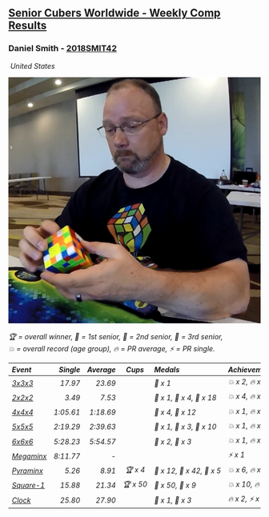 <style>table {white-space: nowrap;}</style>
<link rel="stylesheet" type="text/css" href="/scw-comp/css/flags.css" />

## [Senior Cubers Worldwide - Weekly Comp Results](/scw-comp/results/)
### Daniel Smith - [2018SMIT42](https://www.worldcubeassociation.org/persons/2018SMIT42)

<i class="flag flag-US" />&nbsp;United States

![Daniel Smith](1570678334.png)

<span style="white-space: nowrap;">🏆 = overall winner</span>, <span style="white-space: nowrap;">🥇 = 1st senior</span>, <span style="white-space: nowrap;">🥈 = 2nd senior</span>, <span style="white-space: nowrap;">🥉 = 3rd senior</span>, <span style="white-space: nowrap;">💥 = overall record (age group)</span>, <span style="white-space: nowrap;">🔥 = PR average</span>, <span style="white-space: nowrap;">⚡ = PR single</span>.

| Event | Single | Average | Cups | Medals | Achievements|
| :-- | --: | --: | :--: | :-- | :-- |
| [3x3x3](333.md) | 17.97 | 23.69 |  | 🥉 x 1 | 💥 x 2, 🔥 x 12, ⚡ x 9 |
| [2x2x2](222.md) | 3.49 | 7.53 |  | 🥇 x 1, 🥈 x 4, 🥉 x 18 | 💥 x 4, 🔥 x 4, ⚡ x 7 |
| [4x4x4](444.md) | 1:05.61 | 1:18.69 |  | 🥈 x 4, 🥉 x 12 | 💥 x 1, 🔥 x 9, ⚡ x 6 |
| [5x5x5](555.md) | 2:19.29 | 2:39.63 |  | 🥇 x 1, 🥈 x 3, 🥉 x 10 | 💥 x 1, 🔥 x 2, ⚡ x 2 |
| [6x6x6](666.md) | 5:28.23 | 5:54.57 |  | 🥈 x 2, 🥉 x 3 | 💥 x 1, 🔥 x 1, ⚡ x 1 |
| [Megaminx](minx.md) | 8:11.77 | - |  |  | ⚡ x 1 |
| [Pyraminx](pyram.md) | 5.26 | 8.91 | 🏆 x 4 | 🥇 x 12, 🥈 x 42, 🥉 x 5 | 💥 x 6, 🔥 x 4, ⚡ x 3 |
| [Square-1](sq1.md) | 15.88 | 21.34 | 🏆 x 50 | 🥇 x 50, 🥈 x 9 | 💥 x 10, 🔥 x 6, ⚡ x 6 |
| [Clock](clock.md) | 25.80 | 27.90 |  | 🥈 x 1, 🥉 x 3 | 🔥 x 2, ⚡ x 2 |

<!-- Global site tag (gtag.js) - Google Analytics -->
<script async src="https://www.googletagmanager.com/gtag/js?id=UA-86348435-3"></script>
<script>window.dataLayer = window.dataLayer || []; function gtag() {dataLayer.push(arguments);} gtag('js', new Date()); gtag('config', 'UA-86348435-3');</script>
